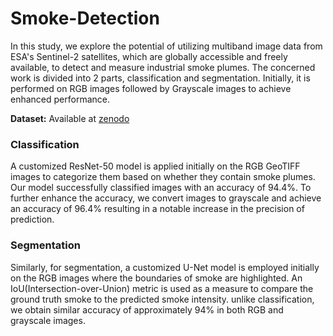 # Smoke-Detection
In this study, we explore the potential of utilizing multiband image data from ESA's Sentinel-2 satellites, which are globally accessible and freely available, to detect and measure industrial smoke plumes. The concerned work is divided into 2 parts, classification and segmentation. Initially, it is performed on RGB images followed by Grayscale images to achieve enhanced performance.

**Dataset:** Available at [zenodo](https://zenodo.org/record/4250706)

### Classification
A customized ResNet-50 model is applied initially on the RGB GeoTIFF images to categorize them based on whether they contain smoke plumes. Our model successfully classified images with an accuracy of 94.4%. To further enhance the accuracy, we convert images to grayscale and achieve an accuracy of 96.4% resulting in a notable increase in the precision of prediction.


### Segmentation
Similarly, for segmentation, a customized U-Net model is employed initially on the RGB images where the boundaries of smoke are  highlighted. An IoU(Intersection-over-Union) metric is used as a measure to compare the ground truth smoke to the predicted smoke intensity. unlike classification, we obtain similar accuracy of approximately 94% in both RGB and grayscale images.

